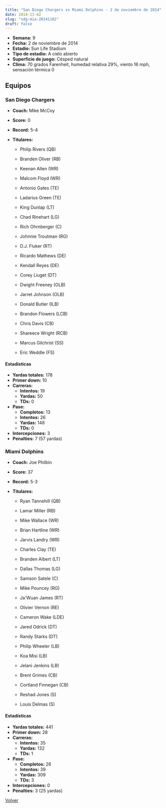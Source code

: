 ```yaml
---
title: "San Diego Chargers vs Miami Dolphins - 2 de noviembre de 2014"
date: 2014-11-02
slug: "sdg-mia-20141102"
draft: false
---
```


- **Semana:** 9
- **Fecha:** 2 de noviembre de 2014
- **Estadio:** Sun Life Stadium
- **Tipo de estadio:** A cielo abierto
- **Superficie de juego:** Césped natural
- **Clima:** 70 grados Farenheit, humedad relativa 29%, viento 16 mph, sensación térmica 0

## Equipos


### San Diego Chargers
* **Coach:** Mike McCoy
* **Score:** 0
* **Record:** 5-4
* **Titulares:** 

  * Philip Rivers (QB) 

  * Branden Oliver (RB) 

  * Keenan Allen (WR) 

  * Malcom Floyd (WR) 

  * Antonio Gates (TE) 

  * Ladarius Green (TE) 

  * King Dunlap (LT) 

  * Chad Rinehart (LG) 

  * Rich Ohrnberger (C) 

  * Johnnie Troutman (RG) 

  * D.J. Fluker (RT) 

  * Ricardo Mathews (DE) 

  * Kendall Reyes (DE) 

  * Corey Liuget (DT) 

  * Dwight Freeney (OLB) 

  * Jarret Johnson (OLB) 

  * Donald Butler (ILB) 

  * Brandon Flowers (LCB) 

  * Chris Davis (CB) 

  * Shareece Wright (RCB) 

  * Marcus Gilchrist (SS) 

  * Eric Weddle (FS) 

#### Estadísticas
* **Yardas totales:** 178
* **Primer down:** 10
* **Carreras:**
  * **Intentos:** 19
  * **Yardas:** 50
  * **TDs:** 0
* **Pase:**
  * **Completos:** 13
  * **Intentos:** 26
  * **Yardas:** 148
  * **TDs:** 0
* **Intercepciones:** 3
* **Penalties:** 7 (57 yardas)

### Miami Dolphins
* **Coach:** Joe Philbin
* **Score:** 37
* **Record:** 5-3
* **Titulares:** 

  * Ryan Tannehill (QB) 

  * Lamar Miller (RB) 

  * Mike Wallace (WR) 

  * Brian Hartline (WR) 

  * Jarvis Landry (WR) 

  * Charles Clay (TE) 

  * Branden Albert (LT) 

  * Dallas Thomas (LG) 

  * Samson Satele (C) 

  * Mike Pouncey (RG) 

  * Ja'Wuan James (RT) 

  * Olivier Vernon (RE) 

  * Cameron Wake (LDE) 

  * Jared Odrick (DT) 

  * Randy Starks (DT) 

  * Philip Wheeler (LB) 

  * Koa Misi (LB) 

  * Jelani Jenkins (LB) 

  * Brent Grimes (CB) 

  * Cortland Finnegan (CB) 

  * Reshad Jones (S) 

  * Louis Delmas (S) 

#### Estadísticas
* **Yardas totales:** 441
* **Primer down:** 28
* **Carreras:**
  * **Intentos:** 35
  * **Yardas:** 132
  * **TDs:** 1
* **Pase:**
  * **Completos:** 26
  * **Intentos:** 39
  * **Yardas:** 309
  * **TDs:** 3
* **Intercepciones:** 0
* **Penalties:** 3 (25 yardas)


[Volver](/historia/2014)
